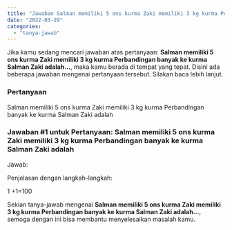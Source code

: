 ```yaml
---
title: "Jawaban Salman memiliki 5 ons kurma Zaki memiliki 3 kg kurma Perbandingan banyak ke kurma Salman Zaki adalah..."
date: "2022-03-29"
categories: 
  - "tanya-jawab"
---
```


Jika kamu sedang mencari jawaban atas pertanyaan: **Salman memiliki 5 ons kurma Zaki memiliki 3 kg kurma Perbandingan banyak ke kurma Salman Zaki adalah...**, maka kamu berada di tempat yang tepat. Disini ada beberapa jawaban mengenai pertanyaan tersebut. Silakan baca lebih lanjut.

### Pertanyaan

Salman memiliki 5 ons kurma Zaki memiliki 3 kg kurma Perbandingan banyak ke kurma Salman Zaki adalah​

### Jawaban #1 untuk Pertanyaan: Salman memiliki 5 ons kurma Zaki memiliki 3 kg kurma Perbandingan banyak ke kurma Salman Zaki adalah​

Jawab:

Penjelasan dengan langkah-langkah:

1 +1=100

Sekian tanya-jawab mengenai **Salman memiliki 5 ons kurma Zaki memiliki 3 kg kurma Perbandingan banyak ke kurma Salman Zaki adalah...**, semoga dengan ini bisa membantu menyelesaikan masalah kamu.
